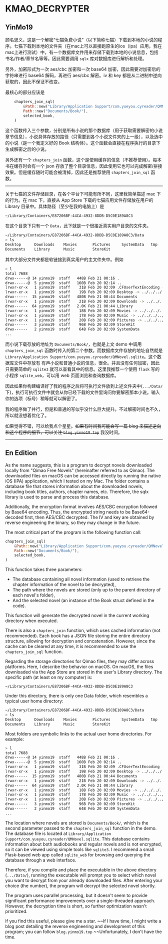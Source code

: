 # KMAO_DECRYPTER
## YinMo19

顾名思义，这是一个解密“七猫免费小说”（以下简称七猫）下载到本地的小说的程序。七猫下载到本地的文件夹（在mac上可以直接跑原生的ios（ipa）应用，我在mac上进行测试）中，有一个数据库文件用来存储下载到本地的小说信息，包括书名/作者/章节名等等。因此需要调用 `sqlx` 库对数据库进行解析和处理。

另外，加密形式为一次 aes/cbc 加密和一次 base64 加密，因此需要对加密后的字符串进行 base64 解码，再进行 aes/cbc 解密。iv 和 key 都是从二进制中逆向获取的，因此不保证不改变。

最核心的部分应该是
```rs
    chapters_join_sql(
        &Path::new("Library/Application Support/com.yueyou.cyreader/QMNovel.sqlite"),
        Path::new("Documents/Book/"),
        selected_book,
    )
```
这个函数传入三个参数，分别是所有小说的那个数据库（用于获取需要解密的小说章节信息），小说具体存放的路径（只需要到各个小说文件夹的上一级），以及选中的小说（是一个我定义好的 Book 结构体）。这个函数会直接在程序执行的目录下生成解密之后的小说。

另外还有一个 `chapters_join` 函数，这个是使用缓存的信息（不推荐使用）。每本书在缓存时会有一个 json 存放了整个目录信息，因此使用它也可以完成解密/拼接效果。但是缓存随时可能会被清掉，因此还是推荐使用 `chapters_join_sql` 函数。

---

关于七猫的文件存储目录，在各个平台下可能有所不同，这里我简单描述 mac 下的行为。在 mac 下，直接从 App Store 下载的七猫应用文件存储放在用户的 Library 目录中。具体路径（至少在我的电脑上）是
```
~/Library/Containers/E87206BF-44CA-4932-8DDB-D5C0E189A8C3
```
在这个目录下只有一个 `Data`，此下就是一个很接近真实用户目录的文件夹。
```sh
~/Library/Containers/E87206BF-44CA-4932-8DDB-D5C0E189A8C3/Data
> ls
Desktop      Downloads    Movies       Pictures     SystemData   tmp
Documents    Library      Music        StoreKit     
```
其中大部分文件夹都是软链接到真实用户的主文件夹中。例如
```sh
> l 
total 7688
drwx------@ 14 yinmo19  staff   448B Feb 21 00:16 .
drwx------@  5 yinmo19  staff   160B Feb 20 02:14 ..
lrwxr-xr-x   1 yinmo19  staff    31B Feb 20 02:09 .CFUserTextEncoding -> ../../../../.CFUserTextEncoding
lrwxr-xr-x   1 yinmo19  staff    19B Feb 20 02:09 Desktop -> ../../../../Desktop
drwx------  15 yinmo19  staff   480B Feb 21 00:44 Documents
lrwxr-xr-x   1 yinmo19  staff    21B Feb 20 02:09 Downloads -> ../../../../Downloads
drwx------  64 yinmo19  staff   2.0K Feb 21 00:44 Library
lrwxr-xr-x   1 yinmo19  staff    18B Feb 20 02:09 Movies -> ../../../../Movies
lrwxr-xr-x   1 yinmo19  staff    17B Feb 20 02:09 Music -> ../../../../Music
lrwxr-xr-x   1 yinmo19  staff    20B Feb 20 02:09 Pictures -> ../../../../Pictures
drwx------   3 yinmo19  staff    96B Feb 20 02:09 StoreKit
drwx------   2 yinmo19  staff    64B Feb 20 02:09 SystemData
...
```
而小说下载存放的地址为 `Documents/Book/`，也就是上文 demo 中调用 `chapters_join_sql` 函数时传入的第二个参数。而数据库文件存放的地址自然就是 `Library/Application Support/com.yueyou.cyreader/QMNovel.sqlite`。这个数据库文件中存放有 有声小说和普通小说的信息，很全。并且没有任何加密，因此只需要简单的 `sqlite3` 就可以查看其中的信息。这里我推荐一个使用 `flask` 写的小程序 `sqlite_web`，可以用 web 页面浏览和查询数据库。

因此如果你构建编译好了我的程序之后将可执行文件放到上述文件夹中(`.../Data/`下)，执行可执行文件中就会从你已经下载的文件里询问你要解密那本小说。输入你的选项（标号）稍等就可以解密了。

我的程序做了并行，但是和普通的写似乎没什么巨大提升。不过解密时间也不久，所以就没想着优化了。

如果觉得不错，可以给我点个星星。~~如果有时间我可能会写一篇 blog 来描述逆向和这个程序的细节，可以关注 `blog.yinmo19.top`~~ 我没时间。

---
En Edition
---
As the name suggests, this is a program to decrypt novels downloaded locally from "Qimao Free Novels" (hereinafter referred to as Qimao). The downloaded files on macOS can be accessed directly by running the native iOS (IPA) application, which I tested on my Mac. The folder contains a database file that stores information about the downloaded novels, including book titles, authors, chapter names, etc. Therefore, the sqlx library is used to parse and process this database.

Additionally, the encryption format involves AES/CBC encryption followed by Base64 encoding. Thus, the encrypted string needs to be Base64-decoded first, then AES/CBC decrypted. The IV and key are obtained by reverse engineering the binary, so they may change in the future.

The most critical part of the program is the following function call:

```rust
chapters_join_sql(
    &Path::new("Library/Application Support/com.yueyou.cyreader/QMNovel.sqlite"),
    Path::new("Documents/Book/"),
    selected_book,
)
```
This function takes three parameters:

- The database containing all novel information (used to retrieve the chapter information of the novel to be decrypted),
- The path where the novels are stored (only up to the parent directory of each novel's folder),
- And the selected novel (an instance of the Book struct defined in the code).

This function will generate the decrypted novel in the current working directory when executed.

There is also a `chapters_join` function, which uses cached information (not recommended). Each book has a JSON file storing the entire directory structure, allowing for decryption and concatenation. However, since the cache can be cleared at any time, it is recommended to use the `chapters_join_sql` function.

Regarding the storage directories for Qimao files, they may differ across platforms. Here, I describe the behavior on macOS. On macOS, the files downloaded via the App Store are stored in the user's Library directory. The specific path (at least on my computer) is:
```
~/Library/Containers/E87206BF-44CA-4932-8DDB-D5C0E189A8C3
```
Under this directory, there is only one Data folder, which resembles a typical user home directory:

```sh
~/Library/Containers/E87206BF-44CA-4932-8DDB-D5C0E189A8C3/Data
> ls
Desktop      Downloads    Movies       Pictures     SystemData   tmp
Documents    Library      Music        StoreKit     
```
Most folders are symbolic links to the actual user home directories. For example:

```sh
> l 
total 7688
drwx------@ 14 yinmo19  staff   448B Feb 21 00:16 .
drwx------@  5 yinmo19  staff   160B Feb 20 02:14 ..
lrwxr-xr-x   1 yinmo19  staff    31B Feb 20 02:09 .CFUserTextEncoding -> ../../../../.CFUserTextEncoding
lrwxr-xr-x   1 yinmo19  staff    19B Feb 20 02:09 Desktop -> ../../../../Desktop
drwx------  15 yinmo19  staff   480B Feb 21 00:44 Documents
lrwxr-xr-x   1 yinmo19  staff    21B Feb 20 02:09 Downloads -> ../../../../Downloads
drwx------  64 yinmo19  staff   2.0K Feb 21 00:44 Library
lrwxr-xr-x   1 yinmo19  staff    18B Feb 20 02:09 Movies -> ../../../../Movies
lrwxr-xr-x   1 yinmo19  staff    17B Feb 20 02:09 Music -> ../../../../Music
lrwxr-xr-x   1 yinmo19  staff    20B Feb 20 02:09 Pictures -> ../../../../Pictures
drwx------   3 yinmo19  staff    96B Feb 20 02:09 StoreKit
drwx------   2 yinmo19  staff    64B Feb 20 02:09 SystemData
...
```
The location where novels are stored is `Documents/Book/`, which is the second parameter passed to the `chapters_join_sql` function in the demo. The database file is located at `Library/Application Support/com.yueyou.cyreader/QMNovel.sqlite`. This database contains information about both audiobooks and regular novels and is not encrypted, so it can be viewed using simple tools like `sqlite3`. I recommend a small Flask-based web app called `sqlite_web` for browsing and querying the database through a web interface.

Therefore, if you compile and place the executable in the above directory (`.../Data/`), running the executable will prompt you to select which novel you want to decrypt from your already downloaded files. After entering your choice (the number), the program will decrypt the selected novel shortly.

The program uses parallel processing, but it doesn't seem to provide significant performance improvements over a single-threaded approach. However, the decryption time is short, so further optimization wasn't prioritized.

If you find this useful, please give me a star. ~~If I have time, I might write a blog post detailing the reverse engineering and development of this program; you can follow `blog.yinmo19.top` ~~Unfortunately, I don't have the time.